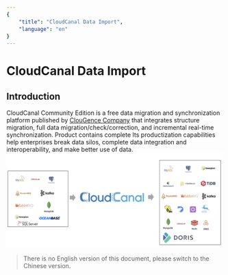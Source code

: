 ```yaml
---
{
    "title": "CloudCanal Data Import",
    "language": "en"
}
---
```


<!--
Licensed to the Apache Software Foundation (ASF) under one
or more contributor license agreements.  See the NOTICE file
distributed with this work for additional information
regarding copyright ownership.  The ASF licenses this file
to you under the Apache License, Version 2.0 (the
"License"); you may not use this file except in compliance
with the License.  You may obtain a copy of the License at

  http://www.apache.org/licenses/LICENSE-2.0

Unless required by applicable law or agreed to in writing,
software distributed under the License is distributed on an
"AS IS" BASIS, WITHOUT WARRANTIES OR CONDITIONS OF ANY
KIND, either express or implied.  See the License for the
specific language governing permissions and limitations
under the License.
-->

# CloudCanal Data Import

## Introduction

CloudCanal Community Edition is a free data migration and synchronization platform published by [ClouGence Company](https://www.clougence.com) that integrates structure migration, full data migration/check/correction, and incremental real-time synchronization. Product contains complete
Its productization capabilities help enterprises break data silos, complete data integration and interoperability, and make better use of data.
![image.png](/docs/images/cloudcanal/cloudcanal-1.jpg)

> There is no English version of this document, please switch to the Chinese version.
